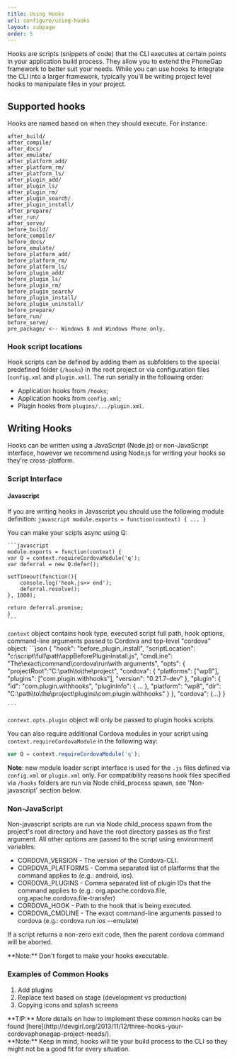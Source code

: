 ```yaml
---
title: Using Hooks
url: configure/using-hooks
layout: subpage
order: 5
---
```


Hooks are scripts (snippets of code) that the CLI executes at certain points in your application build process. They allow you to extend the 
PhoneGap framework to better suit your needs. While you can use hooks to integrate the CLI into a larger framework, typically you’ll be writing 
project level hooks to manipulate files in your project.

## Supported hooks
Hooks are named based on when they should execute. For instance:

    after_build/
    after_compile/
    after_docs/
    after_emulate/
    after_platform_add/
    after_platform_rm/
    after_platform_ls/
    after_plugin_add/
    after_plugin_ls/
    after_plugin_rm/
    after_plugin_search/
    after_plugin_install/   
    after_prepare/
    after_run/
    after_serve/
    before_build/
    before_compile/
    before_docs/
    before_emulate/
    before_platform_add/
    before_platform_rm/
    before_platform_ls/
    before_plugin_add/
    before_plugin_ls/
    before_plugin_rm/
    before_plugin_search/
    before_plugin_install/   
    before_plugin_uninstall/   
    before_prepare/
    before_run/
    before_serve/
    pre_package/ <-- Windows 8 and Windows Phone only.

### Hook script locations
Hook scripts can be defined by adding them as subfolders to the special predefined folder (`/hooks`) in the root project or via configuration files (`config.xml` and `plugin.xml`). The run serially in the following order:
* Application hooks from `/hooks`;
* Application hooks from `config.xml`;
* Plugin hooks from `plugins/.../plugin.xml`.

## Writing Hooks
Hooks can be written using a JavaScript (Node.js) or non-JavaScript interface, however we recommend using Node.js for writing your hooks so they're cross-platform. 

### Script Interface

#### Javascript

If you are writing hooks in Javascript you should use the following module definition:
    ```javascript
    module.exports = function(context) {
        ...
    }
    ```

You can make your scipts async using Q:
    
    ```javascript
    module.exports = function(context) {
    var Q = context.requireCordovaModule('q');
    var deferral = new Q.defer();

    setTimeout(function(){
    	console.log('hook.js>> end');
		deferral.resolve();
    }, 1000);

    return deferral.promise;
    }
    ```

`context` object contains hook type, executed script full path, hook options, command-line arguments passed to Cordova and top-level "cordova" object:
    ```json
    {
        "hook": "before_plugin_install",
        "scriptLocation": "c:\\script\\full\\path\\appBeforePluginInstall.js",
        "cmdLine": "The\\exact\\command\\cordova\\run\\with arguments",
        "opts": {
            "projectRoot":"C:\\path\\to\\the\\project",
            "cordova": {
                "platforms": ["wp8"],
                "plugins": ["com.plugin.withhooks"],
                "version": "0.21.7-dev"
            },
            "plugin": {
                "id": "com.plugin.withhooks",
                "pluginInfo": {
                    ...
                },
                "platform": "wp8",
                "dir": "C:\\path\\to\\the\\project\\plugins\\com.plugin.withhooks"
            }
        },
        "cordova": {...}
    }
    
    ```
`context.opts.plugin` object will only be passed to plugin hooks scripts.

You can also require additional Cordova modules in your script using `context.requireCordovaModule` in the following way:
```javascript
var Q = context.requireCordovaModule('q');
```

__Note__:  new module loader script interface is used for the `.js` files defined via `config.xml` or `plugin.xml` only.
For compatibility reasons hook files specified via `/hooks` folders are run via Node child_process spawn, see 'Non-javascript' section below.

### Non-JavaScript

Non-javascript scripts are run via Node child_process spawn from the project's root directory and have the root directory passes as the first argument. All other options are passed to the script using environment variables:

* CORDOVA_VERSION - The version of the Cordova-CLI.
* CORDOVA_PLATFORMS - Comma separated list of platforms that the command applies to (e.g.: android, ios).
* CORDOVA_PLUGINS - Comma separated list of plugin IDs that the command applies to (e.g.: org.apache.cordova.file, org.apache.cordova.file-transfer)
* CORDOVA_HOOK - Path to the hook that is being executed.
* CORDOVA_CMDLINE - The exact command-line arguments passed to cordova (e.g.: cordova run ios --emulate)

If a script returns a non-zero exit code, then the parent cordova command will be aborted.

<div class="alert--warning"> **Note:** Don't forget to make your hooks executable.</div>



### Examples of Common Hooks
1. Add plugins
2. Replace text based on stage (development vs production) 
3. Copying icons and splash screens

<div class="alert--info">**TIP:** More details on how to implement these common hooks can be found [here](http://devgirl.org/2013/11/12/three-hooks-your-cordovaphonegap-project-needs/).</div> 

<div class="alert--warning"> **Note:** Keep in mind, hooks will tie your build process to the CLI so they might not be a good fit for every situation.</div>

